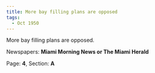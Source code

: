 ```yaml
---  
title: More bay filling plans are opposed  
tags:  
  - Oct 1950  
---  
```

  
More bay filling plans are opposed.  
  
Newspapers: **Miami Morning News or The Miami Herald**  
  
Page: **4**, Section: **A** 
